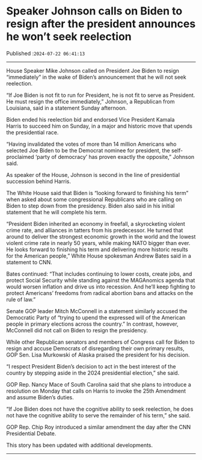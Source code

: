 # Speaker Johnson calls on Biden to resign after the president announces he won’t seek reelection

Published :`2024-07-22 06:41:13`

---

House Speaker Mike Johnson called on President Joe Biden to resign “immediately” in the wake of Biden’s announcement that he will not seek reelection.

“If Joe Biden is not fit to run for President, he is not fit to serve as President. He must resign the office immediately,” Johnson, a Republican from Louisiana, said in a statement Sunday afternoon.

Biden ended his reelection bid and endorsed Vice President Kamala Harris to succeed him on Sunday, in a major and historic move that upends the presidential race.

“Having invalidated the votes of more than 14 million Americans who selected Joe Biden to be the Democrat nominee for president, the self-proclaimed ‘party of democracy’ has proven exactly the opposite,” Johnson said.

As speaker of the House, Johnson is second in the line of presidential succession behind Harris.

The White House said that Biden is “looking forward to finishing his term” when asked about some congressional Republicans who are calling on Biden to step down from the presidency. Biden also said in his initial statement that he will complete his term.

“President Biden inherited an economy in freefall, a skyrocketing violent crime rate, and alliances in tatters from his predecessor. He turned that around to deliver the strongest economic growth in the world and the lowest violent crime rate in nearly 50 years, while making NATO bigger than ever. He looks forward to finishing his term and delivering more historic results for the American people,” White House spokesman Andrew Bates said in a statement to CNN.

Bates continued: “That includes continuing to lower costs, create jobs, and protect Social Security while standing against the MAGAnomics agenda that would worsen inflation and drive us into recession. And he’ll keep fighting to protect Americans’ freedoms from radical abortion bans and attacks on the rule of law.”

Senate GOP leader Mitch McConnell in a statement similarly accused the Democratic Party of “trying to upend the expressed will of the American people in primary elections across the country.” In contrast, however, McConnell did not call on Biden to resign the presidency.

While other Republican senators and members of Congress call for Biden to resign and accuse Democrats of disregarding their own primary results, GOP Sen. Lisa Murkowski of Alaska praised the president for his decision.

“I respect President Biden’s decision to act in the best interest of the country by stepping aside in the 2024 presidential election,” she said.

GOP Rep. Nancy Mace of South Carolina said that she plans to introduce a resolution on Monday that calls on Harris to invoke the 25th Amendment and assume Biden’s duties.

“If Joe Biden does not have the cognitive ability to seek reelection, he does not have the cognitive ability to serve the remainder of his term,” she said.

GOP Rep. Chip Roy introduced a similar amendment the day after the CNN Presidential Debate.

This story has been updated with additional developments.

---

